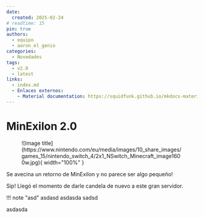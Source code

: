 ```yaml
---
date:
  created: 2025-02-24
# readtime: 15
pin: true
authors:
  - equipo
  - aaron_el_genio
categories:
  - Novedades
tags:
  - v2.0
  - latest
links:
  - index.md
  - Enlaces externos:
    - Material documentation: https://squidfunk.github.io/mkdocs-material
---
```


# MinExilon 2.0

<figure markdown="span">
  ![Image title](https://www.nintendo.com/eu/media/images/10_share_images/games_15/nintendo_switch_4/2x1_NSwitch_Minecraft_image1600w.jpg){ width="100%" }
</figure>

Se avecina un retorno de MinExilon y no parece ser algo pequeño!

<!-- more -->

Sip! Llegó el momento de darle candela de nuevo a este gran servidor.

!!! note "asd"
    asdasd
    asdasda
    sadsd

asdasda